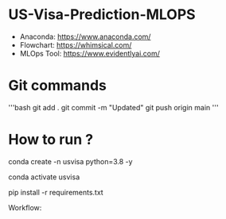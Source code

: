 # US-Visa-Prediction-MLOPS

- Anaconda: https://www.anaconda.com/ 
- Flowchart: https://whimsical.com/ 
- MLOps Tool: https://www.evidentlyai.com/


# Git commands 
'''bash
git add .
git commit -m "Updated"
git push origin main
'''


# How to run ? 

conda create -n usvisa python=3.8 -y 

conda activate usvisa 

pip install -r requirements.txt

Workflow: 

